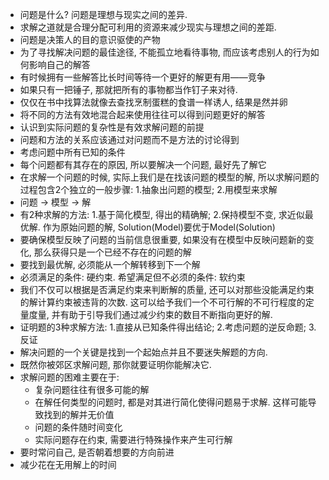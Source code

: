 - 问题是什么? 问题是理想与现实之间的差异.
- 求解之道就是合理分配可利用的资源来减少现实与理想之间的差距.
- 问题是决策人的目的意识驱使的产物
- 为了寻找解决问题的最佳途径, 不能孤立地看待事物, 而应该考虑别人的行为如何影响自己的解答
- 有时候拥有一些解答比长时间等待一个更好的解更有用——竞争
- 如果只有一把锤子, 那就把所有的事物都当作钉子来对待.
- 仅仅在书中找算法就像去查找烹制蛋糕的食谱一样诱人, 结果是然并卵
- 将不同的方法有效地混合起来使用往往可以得到问题更好的解答
- 认识到实际问题的复杂性是有效求解问题的前提
- 问题和方法的关系应该通过对问题而不是方法的讨论得到
- 考虑问题中所有已知的条件
- 每个问题都有其存在的原因, 所以要解决一个问题, 最好先了解它
- 在求解一个问题的时候, 实际上我们是在找该问题的模型的解, 所以求解问题的过程包含2个独立的一般步骤:
	1.抽象出问题的模型;
	2.用模型来求解
- 问题 -> 模型 -> 解
- 有2种求解的方法:
	1.基于简化模型, 得出的精确解;
	2.保持模型不变, 求近似最优解. 作为原始问题的解, Solution(Model)要优于Model(Solution)
- 要确保模型反映了问题的当前信息很重要, 如果没有在模型中反映问题新的变化, 那么获得只是一个已经不存在的问题的解
- 要找到最优解, 必须能从一个解转移到下一个解
- 必须满足的条件: 硬约束. 希望满足但不必须的条件: 软约束
- 我们不仅可以根据是否满足约束来判断解的质量, 还可以对那些没能满足约束的解计算约束被违背的次数. 这可以给予我们一个不可行解的不可行程度的定量度量, 并有助于引导我们通过减少约束的数目不断指向更好的解.
- 证明题的3种求解方法: 
	1.直接从已知条件得出结论;
	2.考虑问题的逆反命题;
	3.反证
- 解决问题的一个关键是找到一个起始点并且不要迷失解题的方向.
- 既然你被郊区求解问题, 那你就要证明你能解决它.
- 求解问题的困难主要在于:
    - 复杂问题往往有很多可能的解
    - 在解任何类型的问题时, 都是对其进行简化使得问题易于求解. 这样可能导致找到的解并无价值
    - 问题的条件随时间变化
    - 实际问题存在约束, 需要进行特殊操作来产生可行解
- 要时常问自己, 是否朝着想要的方向前进
- 减少花在无用解上的时间  
